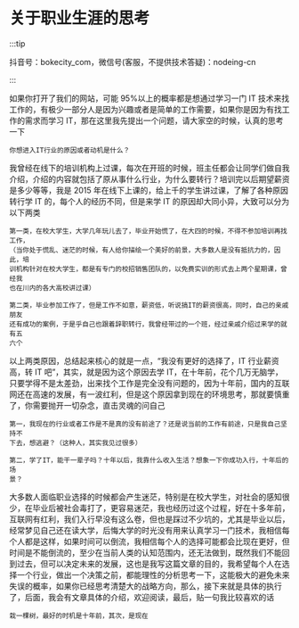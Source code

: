 # 关于职业生涯的思考

:::tip

抖音号：bokecity_com，微信号(客服，不提供技术答疑)：nodeing-cn

:::

如果你打开了我们的网站，可能 95%以上的概率都是想通过学习一门 IT 技术来找工作的，有极少一部分人是因为兴趣或者是简单的工作需要，如果你是因为有找工作的需求而学习 IT，那在这里我先提出一个问题，请大家空的时候，认真的思考一下

```
你想进入IT行业的原因或者动机是什么？
```

我曾经在线下的培训机构上过课，每次在开班的时候，班主任都会让同学们做自我介绍，介绍的内容就包括了原从事什么行业，为什么要转行？培训完以后期望薪资是多少等等，我是 2015 年在线下上课的，给上千的学生讲过课，了解了各种原因转行学 IT 的，每个人的经历不同，但是来学 IT 的原因却大同小异，大致可以分为以下两类

```
第一类，在校大学生，大学几年玩儿去了，毕业开始慌了，在大四的时候，不得不参加培训再找工作，
（当你处于慌乱、迷茫的时候，有人给你描绘一个美好的前景，大多数人是没有抵抗力的，因此，培
训机构针对在校大学生，都是有专门的校招销售团队的，以免费实训的形式去上两个星期课，曾经我
也在川内的各大高校讲过课）

第二类，毕业参加工作了，但是工作不如意，薪资低，听说搞IT的薪资很高，同时，自己的亲戚朋友
还有成功的案例，于是乎自己也跟着辞职转行，我曾经带过的一个班，经过亲戚介绍过来学的就有五
六个
```

以上两类原因，总结起来核心的就是一点，“我没有更好的选择了，IT 行业薪资高，转 IT 吧”，其实，就是因为这个原因去学 IT，在十年前，花个几万无脑学，只要学得不是太差劲，出来找个工作是完全没有问题的，因为十年前，国内的互联网还在高速的发展，有一波红利，但是这个原因拿到现在的环境思考，那就要慎重了，你需要抛开一切杂念，直击灵魂的问自己

```
第一，我现在的行业或者工作是不是真的没有前途了？还是说当前的工作有前途，只是我自己坚持不
下去，想逃避？（这种人，其实我见过很多）

第二，学了IT，能干一辈子吗？十年以后，我靠什么收入生活？想象一下你成功入行，十年后的场
景？
```

大多数人面临职业选择的时候都会产生迷茫，特别是在校大学生，对社会的感知很少，在毕业后被社会毒打了，更容易迷茫，我也经历过这个过程，好在十多年前，互联网有红利，我们入行早没有这么卷，但也是踩过不少坑的，尤其是毕业以后，经常梦见自己还在读大学，后悔大学的时光没有用来认真学习一门技术，我相信每个人都是这样，如果时间可以倒流，我相信每个人的选择可能都会比现在更好，但时间是不能倒流的，至少在当前人类的认知范围内，还无法做到，既然我们不能回到过去，但可以决定未来的发展，这也是我写这篇文章的目的，我希望每个人在选择一个行业，做出一个决策之前，都能理性的分析思考一下，这能极大的避免未来失误的概率，如果你已经思考清楚大的战略方向，那么，接下来就是具体的执行了，后面，我会有文章具体的介绍，欢迎阅读，最后，贴一句我比较喜欢的话

```
栽一棵树，最好的时机是十年前，其次，是现在
```
